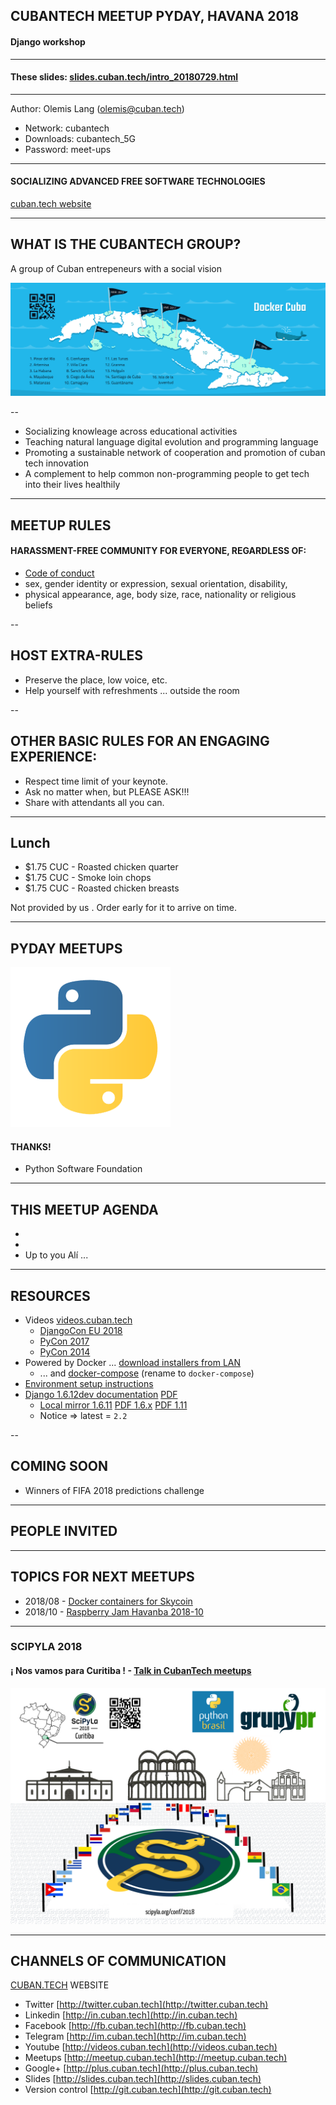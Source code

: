
## CUBANTECH MEETUP PYDAY, HAVANA 2018
#### Django workshop

----------------

#### These slides: [slides.cuban.tech/intro_20180729.html](http://slides.cuban.tech/intro_20180729.html)

------------

Author: Olemis Lang (olemis@cuban.tech)

- Network:   cubantech
- Downloads: cubantech_5G
- Password: meet-ups

------------

#### SOCIALIZING ADVANCED FREE SOFTWARE TECHNOLOGIES

[cuban.tech website](http://cuban.tech)

---

## WHAT IS THE CUBANTECH GROUP?

A group of Cuban entrepeneurs with a social vision

![](img/cubantech.map.png)

--

- Socializing knowleage across educational activities
- Teaching natural language digital evolution and programming language
- Promoting a sustainable network of cooperation and promotion of cuban tech innovation
- A complement to help common non-programming people to get tech into their lives healthily

---

## MEETUP RULES

#### HARASSMENT-FREE COMMUNITY FOR EVERYONE, REGARDLESS OF:

- [Code of conduct](https://github.com/nodeschool/havana/blob/master/Code_of_Conduct.md)
- sex, gender identity or expression, sexual orientation, disability,
- physical appearance, age, body size, race, nationality or religious beliefs

--

## HOST EXTRA-RULES

- Preserve the place, low voice, etc.
- Help yourself with refreshments ... outside the room

--

## OTHER BASIC RULES FOR AN ENGAGING EXPERIENCE:

- Respect time limit of your keynote.
- Ask no matter when, but PLEASE ASK!!!
- Share with attendants all you can.

---

## Lunch

- $1.75 CUC - Roasted chicken quarter
- $1.75 CUC - Smoke loin chops
- $1.75 CUC - Roasted chicken breasts

Not provided by us . Order early for it to arrive on time.

---

## PYDAY MEETUPS

![](img/python-logo.png)

#### THANKS!

- Python Software Foundation

---

## THIS MEETUP AGENDA

- 
- 
- Up to you Al&iacute; ...

---

## RESOURCES

- Videos [videos.cuban.tech](http://videos.cuban.tech)
  * [DjangoCon EU 2018](http://videos.cuban.tech/DjangoCon%20Europe%202018%20in%20%20Heidelberg)
  * [PyCon 2017](http://videos.cuban.tech/pycon.2017/)
  * [PyCon 2014](http://videos.cuban.tech/pycon.2014/)
- Powered by Docker ... [download installers from LAN](ftp://qnap01.local/Public/soft/docker/)
  * ... and [docker-compose](ftp://qnap01.local/Public/soft/docker/docker-compose-1.17.1-Linux-x86_64) (rename to `docker-compose`)
- [Environment setup instructions](ftp://qnap01.local/Public/meetup/taller_django_20180729/taller/index.html)
- [Django 1.6.12dev documentation](https://django.readthedocs.io/en/1.6.x/)
  [PDF](https://media.readthedocs.org/pdf/django/1.6.x/django.pdf)
  * [Local mirror 1.6.11](http://pkgdocs.cuban.tech/python-django-doc/html/)
    [PDF 1.6.x](ftp://qnap01.local/Public/meetup/taller_django_20180729/taller/resources/django-docs-1.6.12dev.pdf)
    [PDF 1.11](ftp://qnap01.local/Public/meetup/taller_django_20180729/taller/resources/django-docs-1.11.zip)
  * Notice => latest = `2.2`

--

## COMING SOON

- Winners of FIFA 2018 predictions challenge

---

## PEOPLE INVITED

---

## TOPICS FOR NEXT MEETUPS

- 2018/08 - [Docker containers for Skycoin](http://docker.cuban.tech/events/253171588/)
- 2018/10 - [Raspberry Jam Havanba 2018-10](http://meetup.cuban.tech/events/253172694/)

---

### SCIPYLA 2018

#### &iexcl; Nos vamos para Curitiba ! - [Talk in CubanTech meetups](http://forms.cuban.tech/cubantech-speak)

![](img/scipyla2018.annonce.png)

---

## CHANNELS OF COMMUNICATION

[CUBAN.TECH](http://cuban.tech) WEBSITE

- Twitter [http://twitter.cuban.tech](http://twitter.cuban.tech)
- Linkedin [http://in.cuban.tech](http://in.cuban.tech)
- Facebook [http://fb.cuban.tech](http://fb.cuban.tech)
- Telegram [http://im.cuban.tech](http://im.cuban.tech)
- Youtube [http://videos.cuban.tech](http://videos.cuban.tech)
- Meetups [http://meetup.cuban.tech](http://meetup.cuban.tech)
- Google+ [http://plus.cuban.tech](http://plus.cuban.tech)
- Slides [http://slides.cuban.tech](http://slides.cuban.tech)
- Version control [http://git.cuban.tech](http://git.cuban.tech)

